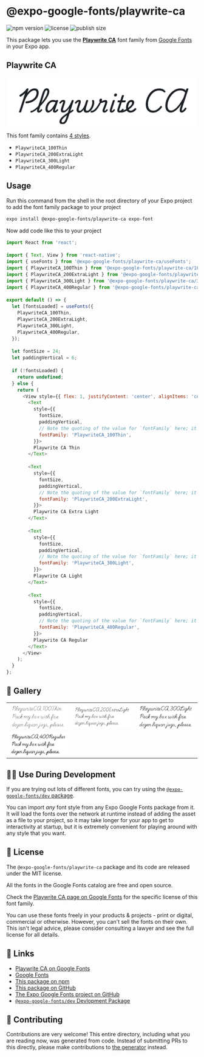 # @expo-google-fonts/playwrite-ca

![npm version](https://flat.badgen.net/npm/v/@expo-google-fonts/playwrite-ca)
![license](https://flat.badgen.net/github/license/expo/google-fonts)
![publish size](https://flat.badgen.net/packagephobia/install/@expo-google-fonts/playwrite-ca)

This package lets you use the [**Playwrite CA**](https://fonts.google.com/specimen/Playwrite+CA) font family from [Google Fonts](https://fonts.google.com/) in your Expo app.

## Playwrite CA

![Playwrite CA](./font-family.png)

This font family contains [4 styles](#-gallery).

- `PlaywriteCA_100Thin`
- `PlaywriteCA_200ExtraLight`
- `PlaywriteCA_300Light`
- `PlaywriteCA_400Regular`

## Usage

Run this command from the shell in the root directory of your Expo project to add the font family package to your project
```sh
expo install @expo-google-fonts/playwrite-ca expo-font
```

Now add code like this to your project
```js
import React from 'react';

import { Text, View } from 'react-native';
import { useFonts } from '@expo-google-fonts/playwrite-ca/useFonts';
import { PlaywriteCA_100Thin } from '@expo-google-fonts/playwrite-ca/100Thin';
import { PlaywriteCA_200ExtraLight } from '@expo-google-fonts/playwrite-ca/200ExtraLight';
import { PlaywriteCA_300Light } from '@expo-google-fonts/playwrite-ca/300Light';
import { PlaywriteCA_400Regular } from '@expo-google-fonts/playwrite-ca/400Regular';

export default () => {
  let [fontsLoaded] = useFonts({
    PlaywriteCA_100Thin,
    PlaywriteCA_200ExtraLight,
    PlaywriteCA_300Light,
    PlaywriteCA_400Regular,
  });

  let fontSize = 24;
  let paddingVertical = 6;

  if (!fontsLoaded) {
    return undefined;
  } else {
    return (
      <View style={{ flex: 1, justifyContent: 'center', alignItems: 'center' }}>
        <Text
          style={{
            fontSize,
            paddingVertical,
            // Note the quoting of the value for `fontFamily` here; it expects a string!
            fontFamily: 'PlaywriteCA_100Thin',
          }}>
          Playwrite CA Thin
        </Text>

        <Text
          style={{
            fontSize,
            paddingVertical,
            // Note the quoting of the value for `fontFamily` here; it expects a string!
            fontFamily: 'PlaywriteCA_200ExtraLight',
          }}>
          Playwrite CA Extra Light
        </Text>

        <Text
          style={{
            fontSize,
            paddingVertical,
            // Note the quoting of the value for `fontFamily` here; it expects a string!
            fontFamily: 'PlaywriteCA_300Light',
          }}>
          Playwrite CA Light
        </Text>

        <Text
          style={{
            fontSize,
            paddingVertical,
            // Note the quoting of the value for `fontFamily` here; it expects a string!
            fontFamily: 'PlaywriteCA_400Regular',
          }}>
          Playwrite CA Regular
        </Text>
      </View>
    );
  }
};

```

## 🔡 Gallery


||||
|-|-|-|
|![PlaywriteCA_100Thin](.//100Thin/PlaywriteCA_100Thin.ttf.png)|![PlaywriteCA_200ExtraLight](.//200ExtraLight/PlaywriteCA_200ExtraLight.ttf.png)|![PlaywriteCA_300Light](.//300Light/PlaywriteCA_300Light.ttf.png)||
|![PlaywriteCA_400Regular](.//400Regular/PlaywriteCA_400Regular.ttf.png)||||


## 👩‍💻 Use During Development

If you are trying out lots of different fonts, you can try using the [`@expo-google-fonts/dev` package](https://github.com/expo/google-fonts/tree/master/font-packages/dev#readme).

You can import *any* font style from any Expo Google Fonts package from it. It will load the fonts
over the network at runtime instead of adding the asset as a file to your project, so it may take longer
for your app to get to interactivity at startup, but it is extremely convenient
for playing around with any style that you want.

## 📖 License

The `@expo-google-fonts/playwrite-ca` package and its code are released under the MIT license.

All the fonts in the Google Fonts catalog are free and open source.

Check the [Playwrite CA page on Google Fonts](https://fonts.google.com/specimen/Playwrite+CA) for the specific license of this font family.

You can use these fonts freely in your products & projects - print or digital, commercial or otherwise. However, you can't sell the fonts on their own. This isn't legal advice, please consider consulting a lawyer and see the full license for all details.

## 🔗 Links

- [Playwrite CA on Google Fonts](https://fonts.google.com/specimen/Playwrite+CA)
- [Google Fonts](https://fonts.google.com/)
- [This package on npm](https://www.npmjs.com/package/@expo-google-fonts/playwrite-ca)
- [This package on GitHub](https://github.com/expo/google-fonts/tree/master/font-packages/playwrite-ca)
- [The Expo Google Fonts project on GitHub](https://github.com/expo/google-fonts)
- [`@expo-google-fonts/dev` Devlopment Package](https://github.com/expo/google-fonts/tree/master/font-packages/dev)

## 🤝 Contributing

Contributions are very welcome! This entire directory, including what you are reading now, was generated from code. Instead of submitting PRs to this directly, please make contributions to [the generator](https://github.com/expo/google-fonts/tree/master/packages/generator) instead.
